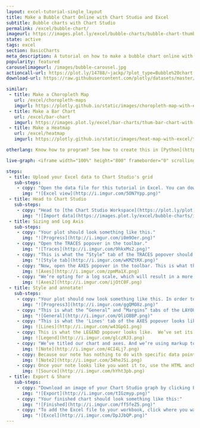 ```yaml
---
layout: excel-tutorial-single_layout
title: Make a Bubble Chart Online with Chart Studio and Excel
subtitle: Bubble charts with Chart Studio
permalink: /excel/bubble-chart/
imageurl: https://images.plot.ly/excel/bubble-charts/bubble-chart-thumb.png
state: active
tags: excel
section: BasicCharts
meta_description: A tutorial on how to make a bubble chart online with Excel.
popularity: featured
carouselimageurl: /images/bubble-carousel.jpg
actioncall-url: https://plot.ly/14788/~jackp/?plot_type=Bubble%20chart
download-url: https://raw.githubusercontent.com/plotly/datasets/master/bubble_chart_tutorial.csv.zip

similar:
 - title: Make a Choropleth Map
   url: /excel/choropleth-maps
   imgurl: https://plotly.github.io/static/images/choropleth-map-with-excel/choropleth-map-thumb.png
 - title: Make a Bar Chart
   url: /excel/bar-chart
   imgurl: https://images.plot.ly/excel/bar-charts/thum-bar-chart-with-excel.png
 - title: Make a Heatmap
   url: /excel/heatmap
   imgurl: https://plotly.github.io/static/images/heat-map-with-excel/thum-heat-map-with-excel.png

otherlang: Know how to program? See how to create this in [Python](https://plot.ly/python/bubble-charts/) or [R](https://plot.ly/r/bubble-charts/).

live-graph: <iframe width="100%" height="800" frameborder="0" scrolling="no" src="https://plot.ly/~jackp/1835.embed"></iframe>

steps:
 - title: Upload your Excel data to Chart Studio's grid
   sub-steps:
    - copy: "Open the data file for this tutorial in Excel. You can download the file here in [CSV format](https://raw.githubusercontent.com/plotly/datasets/master/bubble_chart_tutorial.csv)"
      img: "![Excel view](http://i.imgur.com/5ON7Ypp.png)"
 - title: Head to Chart Studio
   sub-steps:
    - copy: "Head to [the Chart Studio Workspace](https://plot.ly/plot) and sign into your free Chart Studio account. Go to 'Import', click 'Upload a file', then choose your Excel file to upload. Your Excel file will now open in Chart Studio's grid. For more about Chart Studio's grid, see [this tutorial](https://help.plot.ly/add-data-to-the-plotly-grid/)"
      img: "![Import data](https://images.plot.ly/excel/bubble-charts/import-data-bubble-chart.png)"
 - title: Sizing and Log Axis
   sub-steps:
    - copy: "Your plot should look something like this."
      img: "![Progress](http://i.imgur.com/i0m9Oer.png)"
    - copy: "Open the TRACES popover in the toolbar."
      img: "![Traces](http://i.imgur.com/9hkxMs2.png)"
    - copy: "This is what the “Style” tab of the TRACES popover should look like for “All Traces (Bubble)”. We’ve set the “Size” field to scale the bubbles’ diameter, not area. And we’ve evened out the pixel-to-value ratio (the higher the value in the box, the smaller the bubbles will be). We’ve also increased the weight of the white bubble outlines."
      img: "![Style tab](http://i.imgur.com/wKMZtRX.png)"
    - copy: "Now, open the AXES popover in the toolbar. This is what the 'Range' tab for the X Axis looks like."
      img: ![Axes](http://i.imgur.com/zpmMa1X.png)
    - copy: "We’re opting for a log scale, which will result in a more linear plot."
      img: ![Axes2](http://i.imgur.com/ijOtC0F.png)
 - title: Style and annotate!
   sub-steps:
    - copy: "Your plot should now look something like this. In order to get the graph at the top of the chart, you’ll need to style it a little more."
      img: "![Progress3](http://i.imgur.com/ggQMO8z.png)"
    - copy: "This is what the “General” and “Margins” tabs of the LAYOUT popover should look like. We’re giving our plot a grey background, and we’ve changed some of the font options."
      img: "![General](http://i.imgur.com/OliO8BP.png)"
    - copy: "This is what the 'Lines' tab of the AXES popover looks like. We’ve changed the grey grid to white, and increased the line weight."
      img: ![Lines](http://i.imgur.com/w43GpG1.png)
    - copy: This is what the LEGEND popover looks like.  We’ve set its background to grey, too.
      img: ![Legend](http://i.imgur.com/glczRJ3.png)
    - copy: "We’ve titled our chart and axes. And we’re using markup to link to our source data using the NOTES popover. Select the 'Page' option, and hide the arrow."
      img: ![Note](http://i.imgur.com/4CI4Lj7.png)
    - copy: Because our note has nothing to do with specific data points, we’re going to nestle it below the x-axis. Now drag it to the bottom corner of your plot.
      img: ![Note2](http://i.imgur.com/34heJSi.png)
    - copy: Once your note looks like you want it to, use the HTML anchor tag (<a>) to link to the data source.
      img: ![Source](http://i.imgur.com/hYht3pb.png)
 - title: Export & Share
   sub-steps:
    - copy: "Download an image of your Chart Studio graph by clicking EXPORT on the toolbar."
      img: "![Export](http://i.imgur.com/tIGzmyp.png)"
    - copy: "Your finished chart should look something like this:"
      img: "![Finished](http://i.imgur.com/ff5feZ5.png)"
    - copy: "To add the Excel file to your workbook, click where you want to insert the picture inside Excel. On the INSERT tab inside Excel, in the ILLUSTRATIONS group, click PICTURE. Locate the Chart Studio graph image that you downloaded and then double-click it. Notice that we also copy-pasted the Chart Studio graph link in a cell for easy access to the interactive Chart Studio version."
      img: "![Excel](http://i.imgur.com/DpJJbQP.png)"
---
```

